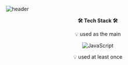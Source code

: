 ![header](https://capsule-render.vercel.app/api?type=waving&color=0:ff9a9e,100:fad0c4&fontColor=fff&height=300&section=header&text=Lee-SoYoon&fontSize=90&animation=fadeIn&fontAlignY=42)
<div align="center">
<p><b> 🛠️ Tech Stack ️🛠️ </b> </p>
<p>💡 used as the main</p>
<img alt="JavaScript" src ="https://img.shields.io/badge/JavaScript-F7DF1E.svg?&style=for-the-badge&logo=JavaScript&logoColor=black"/>
<p>💡 used at least once</p>
</div>
